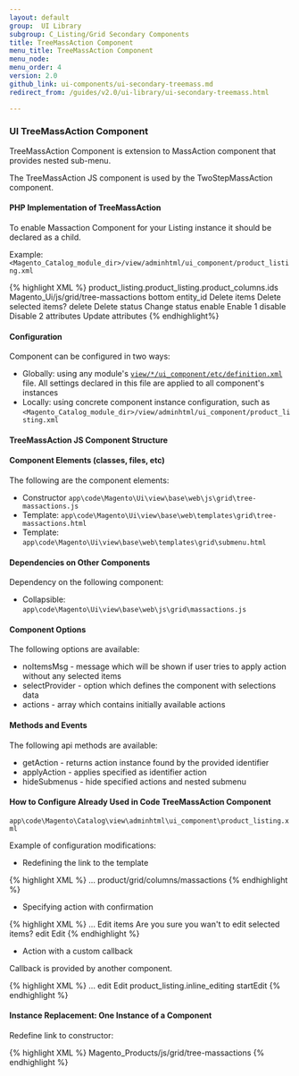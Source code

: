 ```yaml
---
layout: default
group:  UI Library
subgroup: C_Listing/Grid Secondary Components
title: TreeMassAction Component
menu_title: TreeMassAction Component
menu_node:
menu_order: 4
version: 2.0
github_link: ui-components/ui-secondary-treemass.md
redirect_from: /guides/v2.0/ui-library/ui-secondary-treemass.html

---
```


<h3 id="treemass">UI TreeMassAction Component</h3>

TreeMassAction Component is extension to MassAction component that provides nested sub-menu. 

The TreeMassAction JS component is used by the TwoStepMassAction component.

#### PHP Implementation of TreeMassAction

To enable Massaction Component for your Listing instance it should be declared as a child.

Example:
`<Magento_Catalog_module_dir>/view/adminhtml/ui_component/product_listing.xml`

{% highlight XML %}
<massaction name="listing_massaction">
    <argument name="data" xsi:type="array">
        <item name="config" xsi:type="array">
            <item name="selectProvider" xsi:type="string">product_listing.product_listing.product_columns.ids</item>
            <item name="component" xsi:type="string">Magento_Ui/js/grid/tree-massactions</item>
            <item name="displayArea" xsi:type="string">bottom</item>
            <item name="indexField" xsi:type="string">entity_id</item>
        </item>
    </argument>
    <action name="delete">
        <argument name="data" xsi:type="array">
            <item name="config" xsi:type="array">
                <item name="confirm" xsi:type="array">
                    <item name="title" xsi:type="string" translate="true">Delete items</item>
                    <item name="message" xsi:type="string" translate="true">Delete selected items?</item>
                </item>
                <item name="type" xsi:type="string">delete</item>
                <item name="label" xsi:type="string" translate="true">Delete</item>
                <item name="url" xsi:type="url" path="catalog/product/massDelete"/>
            </item>
        </argument>
    </action>
    <action name="status">
        <argument name="data" xsi:type="array">
            <item name="config" xsi:type="array">
                <item name="type" xsi:type="string">status</item>
                <item name="label" xsi:type="string" translate="true">Change status</item>
            </item>
        </argument>
        <argument name="actions" xsi:type="array">
            <item name="0" xsi:type="array">
                <item name="type" xsi:type="string">enable</item>
                <item name="label" xsi:type="string" translate="true">Enable</item>
                <item name="url" xsi:type="url" path="catalog/product/massStatus">
                    <param name="status">1</param>
                </item>
            </item>
            <item name="1" xsi:type="array">
                <item name="type" xsi:type="string">disable</item>
                <item name="label" xsi:type="string" translate="true">Disable</item>
                <item name="url" xsi:type="url" path="catalog/product/massStatus">
                    <param name="status">2</param>
                </item>
            </item>
        </argument>
    </action>
    <action name="attributes">
        <argument name="data" xsi:type="array">
            <item name="config" xsi:type="array">
                <item name="type" xsi:type="string">attributes</item>
                <item name="label" xsi:type="string" translate="true">Update attributes</item>
                <item name="url" xsi:type="url" path="catalog/product_action_attribute/edit"/>
            </item>
        </argument>
    </action>
</massaction>
{% endhighlight%}

#### Configuration
Component can be configured in two ways:

* Globally: using any module's <a href="{{page.baseurl}}ui-library/ui-definition.html">`view/*/ui_component/etc/definition.xml`</a> file. All settings declared in this file are applied to all component's instances
* Locally: using concrete component instance configuration, such as `<Magento_Catalog_module_dir>/view/adminhtml/ui_component/product_listing.xml`

#### TreeMassAction JS Component Structure

#### Component Elements (classes, files, etc)

The following are the component elements:

* Constructor `app\code\Magento\Ui\view\base\web\js\grid\tree-massactions.js`
* Template: `app\code\Magento\Ui\view\base\web\templates\grid\tree-massactions.html`
* Template: `app\code\Magento\Ui\view\base\web\templates\grid\submenu.html`

#### Dependencies on Other Components

Dependency on the following component:

* Collapsible: `app\code\Magento\Ui\view\base\web\js\grid\massactions.js`

#### Component Options

The following options are available:

* noItemsMsg - message which will be shown if user tries to apply action without any selected items
* selectProvider - option which defines the component with selections data
* actions - array which contains initially available actions

#### Methods and Events

The following api methods are available:

* getAction - returns action instance found by the provided identifier
* applyAction - applies specified as identifier action
* hideSubmenus - hide specified actions and nested submenu

#### How to Configure Already Used in Code TreeMassAction Component

`app\code\Magento\Catalog\view\adminhtml\ui_component\product_listing.xml`

Example of configuration modifications:

* Redefining the link to the template

{% highlight XML %}
<massaction name="listing_massaction">
    <argument name="data" xsi:type="array">
        ...
        <item name="config" xsi:type="array">
            <item name="template" xsi:type="string">product/grid/columns/massactions</item>
        </item>
    </argument>
</massaction>
{% endhighlight %}

* Specifying action with confirmation

{% highlight XML %}
<massaction name="listing_massaction">
    <argument name="data" xsi:type="array">
        ...
    </argument>
    <action name="edit">
        <argument name="data" xsi:type="array">
            <item name="config" xsi:type="array">
                <item name="confirm" xsi:type="array">
                    <item name="title" xsi:type="string" translate="true">Edit items</item>
                    <item name="message" xsi:type="string" translate="true">Are you sure you wan't to edit selected items?</item>
                </item>
                <item name="type" xsi:type="string">edit</item>
                <item name="label" xsi:type="string" translate="true">Edit</item>
            </item>
        </argument>
    </action>
</massaction>
{% endhighlight %}

* Action with a custom callback

Callback is provided by another component.

{% highlight XML %}
<massaction name="listing_massaction">
    <argument name="data" xsi:type="array">
        ...
    </argument>
    <action name="edit">
        <argument name="data" xsi:type="array">
            <item name="config" xsi:type="array">
                <item name="type" xsi:type="string">edit</item>
                <item name="label" xsi:type="string" translate="true">Edit</item>
                <item name="callback" xsi:type="array">
                    <item name="provider" xsi:type="string">product_listing.inline_editing</item>
                    <item name="target" xsi:type="string">startEdit</item>
                </item>
            </item>
        </argument>
    </action>
</massaction>
{% endhighlight %}

#### Instance Replacement: One Instance of a Component

Redefine link to constructor:

{% highlight XML %}
<massaction name="listing_massaction">
    <argument name="data" xsi:type="array">
        <item name="config" xsi:type="array">
            <item name="component" xsi:type="string">Magento_Products/js/grid/tree-massactions</item>
        </item>
    </argument>
</massaction>
{% endhighlight %}
